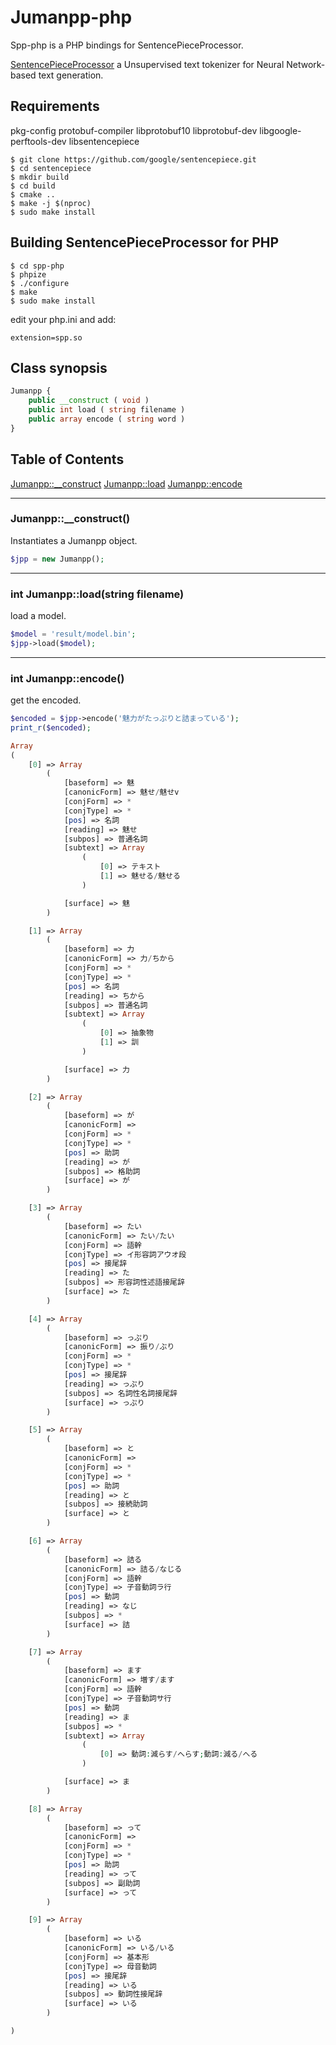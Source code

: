 # Jumanpp-php

Spp-php is a PHP bindings for SentencePieceProcessor.

[SentencePieceProcessor](https://github.com/google/sentencepiece) a Unsupervised text tokenizer for Neural Network-based text generation.

## Requirements

pkg-config
protobuf-compiler
libprotobuf10
libprotobuf-dev
libgoogle-perftools-dev
libsentencepiece

```
$ git clone https://github.com/google/sentencepiece.git
$ cd sentencepiece
$ mkdir build
$ cd build
$ cmake ..
$ make -j $(nproc)
$ sudo make install
```

## Building SentencePieceProcessor for PHP

```
$ cd spp-php
$ phpize
$ ./configure
$ make
$ sudo make install
```

edit your php.ini and add:

```
extension=spp.so
```

## Class synopsis

```php
Jumanpp {
    public __construct ( void )
    public int load ( string filename )
    public array encode ( string word )
}
```

## Table of Contents

[Jumanpp::__construct](#__construct)
[Jumanpp::load](#load)
[Jumanpp::encode](#encode)

-----

### <a name="__construct">Jumanpp::__construct()

Instantiates a Jumanpp object.

```php
$jpp = new Jumanpp();
```

-----

### <a name="load">int Jumanpp::load(string filename)

load a model.

```php
$model = 'result/model.bin';
$jpp->load($model);
```

-----

### <a name="encode">int Jumanpp::encode()

get the encoded.

```php
$encoded = $jpp->encode('魅力がたっぷりと詰まっている');
print_r($encoded);
```

```php
Array
(
    [0] => Array
        (
            [baseform] => 魅
            [canonicForm] => 魅せ/魅せv
            [conjForm] => *
            [conjType] => *
            [pos] => 名詞
            [reading] => 魅せ
            [subpos] => 普通名詞
            [subtext] => Array
                (
                    [0] => テキスト
                    [1] => 魅せる/魅せる
                )

            [surface] => 魅
        )

    [1] => Array
        (
            [baseform] => 力
            [canonicForm] => 力/ちから
            [conjForm] => *
            [conjType] => *
            [pos] => 名詞
            [reading] => ちから
            [subpos] => 普通名詞
            [subtext] => Array
                (
                    [0] => 抽象物
                    [1] => 訓
                )

            [surface] => 力
        )

    [2] => Array
        (
            [baseform] => が
            [canonicForm] =>
            [conjForm] => *
            [conjType] => *
            [pos] => 助詞
            [reading] => が
            [subpos] => 格助詞
            [surface] => が
        )

    [3] => Array
        (
            [baseform] => たい
            [canonicForm] => たい/たい
            [conjForm] => 語幹
            [conjType] => イ形容詞アウオ段
            [pos] => 接尾辞
            [reading] => た
            [subpos] => 形容詞性述語接尾辞
            [surface] => た
        )

    [4] => Array
        (
            [baseform] => っぷり
            [canonicForm] => 振り/ぶり
            [conjForm] => *
            [conjType] => *
            [pos] => 接尾辞
            [reading] => っぷり
            [subpos] => 名詞性名詞接尾辞
            [surface] => っぷり
        )

    [5] => Array
        (
            [baseform] => と
            [canonicForm] =>
            [conjForm] => *
            [conjType] => *
            [pos] => 助詞
            [reading] => と
            [subpos] => 接続助詞
            [surface] => と
        )

    [6] => Array
        (
            [baseform] => 詰る
            [canonicForm] => 詰る/なじる
            [conjForm] => 語幹
            [conjType] => 子音動詞ラ行
            [pos] => 動詞
            [reading] => なじ
            [subpos] => *
            [surface] => 詰
        )

    [7] => Array
        (
            [baseform] => ます
            [canonicForm] => 増す/ます
            [conjForm] => 語幹
            [conjType] => 子音動詞サ行
            [pos] => 動詞
            [reading] => ま
            [subpos] => *
            [subtext] => Array
                (
                    [0] => 動詞:減らす/へらす;動詞:減る/へる
                )

            [surface] => ま
        )

    [8] => Array
        (
            [baseform] => って
            [canonicForm] =>
            [conjForm] => *
            [conjType] => *
            [pos] => 助詞
            [reading] => って
            [subpos] => 副助詞
            [surface] => って
        )

    [9] => Array
        (
            [baseform] => いる
            [canonicForm] => いる/いる
            [conjForm] => 基本形
            [conjType] => 母音動詞
            [pos] => 接尾辞
            [reading] => いる
            [subpos] => 動詞性接尾辞
            [surface] => いる
        )

)
```
